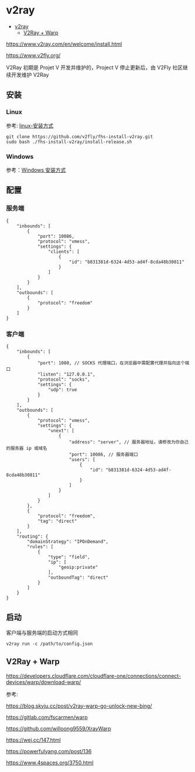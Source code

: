 # v2ray

- [v2ray](#v2ray)
  - [V2Ray + Warp](#v2ray--warp)

https://www.v2ray.com/en/welcome/install.html

https://www.v2fly.org/

V2Ray 初期是 Projet V 开发并维护的，Project V 停止更新后，由 V2Fly 社区继续开发维护 V2Ray  

## 安装

### Linux

参考: [linux-安装方式](https://www.v2fly.org/guide/install.html#linux-%E5%AE%89%E8%A3%85%E6%96%B9%E5%BC%8F)

    git clone https://github.com/v2fly/fhs-install-v2ray.git
    sudo bash ./fhs-install-v2ray/install-release.sh

### Windows

参考：[Windows 安装方式](https://www.v2fly.org/guide/install.html#windows-%E5%AE%89%E8%A3%85%E6%96%B9%E5%BC%8F)

## 配置

### 服务端

    {
        "inbounds": [
            {
                "port": 10086,
                "protocol": "vmess",
                "settings": {
                    "clients": [
                        {
                            "id": "b831381d-6324-4d53-ad4f-8cda48b30811"
                        }
                    ]
                }
            }
        ],
        "outbounds": [
            {
                "protocol": "freedom"
            }
        ]
    }

### 客户端

    {
        "inbounds": [
            {
                "port": 1080, // SOCKS 代理端口，在浏览器中需配置代理并指向这个端口
                "listen": "127.0.0.1",
                "protocol": "socks",
                "settings": {
                    "udp": true
                }
            }
        ],
        "outbounds": [
            {
                "protocol": "vmess",
                "settings": {
                    "vnext": [
                        {
                            "address": "server", // 服务器地址，请修改为你自己的服务器 ip 或域名
                            "port": 10086, // 服务器端口
                            "users": [
                                {
                                    "id": "b831381d-6324-4d53-ad4f-8cda48b30811"
                                }
                            ]
                        }
                    ]
                }
            },
            {
                "protocol": "freedom",
                "tag": "direct"
            }
        ],
        "routing": {
            "domainStrategy": "IPOnDemand",
            "rules": [
                {
                    "type": "field",
                    "ip": [
                        "geoip:private"
                    ],
                    "outboundTag": "direct"
                }
            ]
        }
    }

## 启动

客户端与服务端的启动方式相同

    v2ray run -c /path/to/config.json

## V2Ray + Warp

https://developers.cloudflare.com/cloudflare-one/connections/connect-devices/warp/download-warp/

参考:

https://blog.skyju.cc/post/v2ray-warp-go-unlock-new-bing/

https://gitlab.com/fscarmen/warp

https://github.com/willoong9559/XrayWarp

https://wej.cc/147.html

https://powerfulyang.com/post/136

https://www.4spaces.org/3750.html

